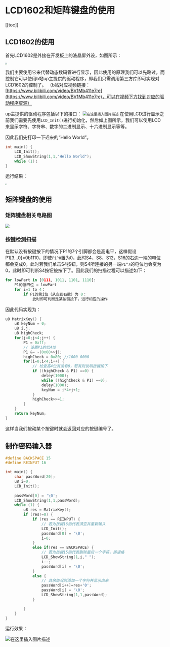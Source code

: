 # LCD1602和矩阵键盘的使用

[[toc]]
## LCD1602的使用
首先LCD1602是外接在开发板上的液晶屏外设，如图所示：

<img src="https://codereaper-image-bed.oss-cn-shenzhen.aliyuncs.com/img/20210713133447930.png" style="zoom: 33%;" />

我们主要使用它来代替动态数码管进行显示，因此使用的原理我们可以先略过，而控制它可以使用b站up主提供的驱动程序，即我们只需调用第三方库即可实现对LCD1602的控制了。
（b站对应视频链接：[https://www.bilibili.com/video/BV1Mb411e7re](https://www.bilibili.com/video/BV1Mb411e7re)，可以在视频下方找到对应的驱动程序资源）

up主提供的驱动程序包括以下的接口：
<img src="https://img-blog.csdnimg.cn/20210713133831359.png?x-oss-process=image/watermark,type_ZmFuZ3poZW5naGVpdGk,shadow_10,text_aHR0cHM6Ly9ibG9nLmNzZG4ubmV0L3dhcl8yMzM=,size_16,color_FFFFFF,t_70" alt="在这里插入图片描述" style="zoom:80%;" />
在使用LCD进行显示之前我们需要先使用`LCD_Init()`进行初始化，然后如上图所示，我们可以使用LCD来显示字符、字符串、数字的二进制显示、十六进制显示等等。

因此我们先打印一下迟来的“Hello World”。
```cpp
int main() {
    LCD_Init();
    LCD_ShowString(1,1,"Hello World");
    while (1)；
}
```
运行结果：

<img src="https://codereaper-image-bed.oss-cn-shenzhen.aliyuncs.com/img/20210713134717671.jpg" style="zoom: 25%;" />

## 矩阵键盘的使用

### 矩阵键盘相关电路图

<img src="https://codereaper-image-bed.oss-cn-shenzhen.aliyuncs.com/img/2021071313485168.png" style="zoom:80%;" />

### 按键检测扫描
在默认没有按键按下的情况下P1的7个引脚都会是高电平，这样假设P1[3...0]=0b1110，即使`P1^0`置为0，此时S4，S8，S12，S16的右边一端的电位都会变成0，此时若我们单击S4按钮，则S4所连接的另一端`P1^7`的电位也会变为0，此时即可判断S4按钮被按下了。因此我们的扫描过程可以描述如下：

```py
for lowPart in [0111, 1011, 1101, 1110]:
	P1的低四位 = lowPart
	for i=1 to 4：
		if P1的第i位（从左到右数）为 0：
			此时即可判断是某按键按下，进行相应的操作
```
因此代码实现为：

```cpp
u8 MatrixKey() {
    u8 keyNum = 0;
    u8 i,j;
    u8 highCheck;
    for(j=0;j<4;j++) {
        P1 = 0xff;
        // 设置P1的低4位
        P1 &= ~(0x08>>j);
        highCheck = 0x80; //1000 0000
        for(i=0;i<4;i++) {
            // 检查高4位有没有0，若有则说明按键按下
            if ((highCheck & P1) ==0) {
                deley(1000);
                while ((highCheck & P1) ==0);
                deley(1000);
                keyNum = i*4+j+1;
            }
            highCheck>>=1;
        }
    }
    return keyNum;
}
```
这样当我们按动某个按键时就会返回对应的按键编号了。

## 制作密码输入器
```cpp
#define BACKSPACE 15
#define REINPUT 16

int main() {
    char passWord[20];
    u8 i=0;
    LCD_Init();
    
    passWord[0] = '\0';
    LCD_ShowString(1,1,passWord);
    while (1) {
        u8 res = MatrixKey();
        if (res!=0) {
            if (res == REINPUT) {
            	// 若为按键16则代表清空并重新输入
                LCD_Init();
                passWord[0] = '\0';
                i=0;
            }
            else if(res == BACKSPACE) {
            	// 若为按键15则代表删除最后一个字符，即退格
                LCD_ShowString(1,i," ");
                i--;
                passWord[i] = '\0';
            }
            else {
            	// 其余情况则添加一个字符并显示出来
                passWord[i++]=res+'0';
                passWord[i] = '\0';
                LCD_ShowString(1,1,passWord);
            }

        }
    }
}
```
运行效果：

<img src="https://codereaper-image-bed.oss-cn-shenzhen.aliyuncs.com/img/20210713141124121.gif" alt="在这里插入图片描述"/>